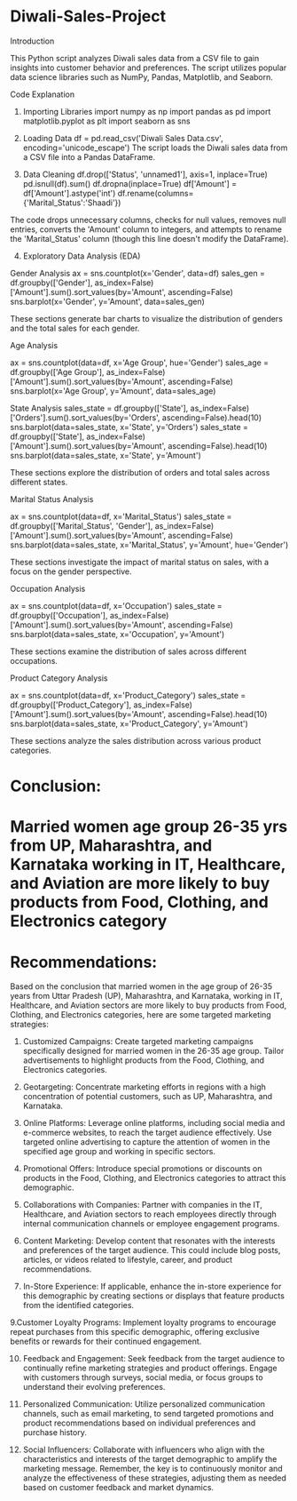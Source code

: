 # Diwali-Sales-Project
Introduction

This Python script analyzes Diwali sales data from a CSV file to gain insights into customer behavior and preferences. 
The script utilizes popular data science libraries such as NumPy, Pandas, Matplotlib, and Seaborn.

Code Explanation

1. Importing Libraries
    import numpy as np 
import pandas as pd 
import matplotlib.pyplot as plt
import seaborn as sns

3. Loading Data
   df = pd.read_csv('Diwali Sales Data.csv', encoding='unicode_escape')
The script loads the Diwali sales data from a CSV file into a Pandas DataFrame.

3. Data Cleaning
df.drop(['Status', 'unnamed1'], axis=1, inplace=True)
pd.isnull(df).sum()
df.dropna(inplace=True)
df['Amount'] = df['Amount'].astype('int')
df.rename(columns={'Marital_Status':'Shaadi'})

The code drops unnecessary columns, checks for null values, removes null entries, converts the 'Amount' column to integers,
and attempts to rename the 'Marital_Status' column (though this line doesn't modify the DataFrame).

4. Exploratory Data Analysis (EDA)

Gender Analysis
ax = sns.countplot(x='Gender', data=df)
sales_gen = df.groupby(['Gender'], as_index=False)['Amount'].sum().sort_values(by='Amount', ascending=False)
sns.barplot(x='Gender', y='Amount', data=sales_gen)

These sections generate bar charts to visualize the distribution of genders and the total sales for each gender.

Age Analysis

ax = sns.countplot(data=df, x='Age Group', hue='Gender')
sales_age = df.groupby(['Age Group'], as_index=False)['Amount'].sum().sort_values(by='Amount', ascending=False)
sns.barplot(x='Age Group', y='Amount', data=sales_age)

State Analysis
sales_state = df.groupby(['State'], as_index=False)['Orders'].sum().sort_values(by='Orders', ascending=False).head(10)
sns.barplot(data=sales_state, x='State', y='Orders')
sales_state = df.groupby(['State'], as_index=False)['Amount'].sum().sort_values(by='Amount', ascending=False).head(10)
sns.barplot(data=sales_state, x='State', y='Amount')

These sections explore the distribution of orders and total sales across different states.

Marital Status Analysis

ax = sns.countplot(data=df, x='Marital_Status')
sales_state = df.groupby(['Marital_Status', 'Gender'], as_index=False)['Amount'].sum().sort_values(by='Amount', ascending=False)
sns.barplot(data=sales_state, x='Marital_Status', y='Amount', hue='Gender')

These sections investigate the impact of marital status on sales, with a focus on the gender perspective.

Occupation Analysis

ax = sns.countplot(data=df, x='Occupation')
sales_state = df.groupby(['Occupation'], as_index=False)['Amount'].sum().sort_values(by='Amount', ascending=False)
sns.barplot(data=sales_state, x='Occupation', y='Amount')

These sections examine the distribution of sales across different occupations.

Product Category Analysis

ax = sns.countplot(data=df, x='Product_Category')
sales_state = df.groupby(['Product_Category'], as_index=False)['Amount'].sum().sort_values(by='Amount', ascending=False).head(10)
sns.barplot(data=sales_state, x='Product_Category', y='Amount')

These sections analyze the sales distribution across various product categories.


# Conclusion:
# Married women age group 26-35 yrs from UP, Maharashtra, and Karnataka working in IT, Healthcare, and Aviation are more likely to buy products from Food, Clothing, and Electronics category

# Recommendations:

Based on the conclusion that married women in the age group of 26-35 years from Uttar Pradesh (UP), Maharashtra, and Karnataka, working in IT, Healthcare, and Aviation sectors are more likely to buy products from Food, Clothing, and Electronics categories, here are some targeted marketing strategies:

1. Customized Campaigns:
Create targeted marketing campaigns specifically designed for married women in the 26-35 age group.
Tailor advertisements to highlight products from the Food, Clothing, and Electronics categories.

2. Geotargeting:
Concentrate marketing efforts in regions with a high concentration of potential customers, such as UP, Maharashtra, and Karnataka.

3. Online Platforms:
Leverage online platforms, including social media and e-commerce websites, to reach the target audience effectively.
Use targeted online advertising to capture the attention of women in the specified age group and working in specific sectors.

5. Promotional Offers:
Introduce special promotions or discounts on products in the Food, Clothing, and Electronics categories to attract this demographic.

6. Collaborations with Companies:
Partner with companies in the IT, Healthcare, and Aviation sectors to reach employees directly through internal communication channels or employee engagement programs.

7. Content Marketing:
Develop content that resonates with the interests and preferences of the target audience. This could include blog posts, articles, or videos related to lifestyle, career, and product recommendations.

9. In-Store Experience:
If applicable, enhance the in-store experience for this demographic by creating sections or displays that feature products from the identified categories.

9.Customer Loyalty Programs:
Implement loyalty programs to encourage repeat purchases from this specific demographic, offering exclusive benefits or rewards for their continued engagement.

10. Feedback and Engagement:
Seek feedback from the target audience to continually refine marketing strategies and product offerings.
Engage with customers through surveys, social media, or focus groups to understand their evolving preferences.

11. Personalized Communication:
Utilize personalized communication channels, such as email marketing, to send targeted promotions and product recommendations based on individual preferences and purchase history.

12. Social Influencers:
Collaborate with influencers who align with the characteristics and interests of the target demographic to amplify the marketing message.
Remember, the key is to continuously monitor and analyze the effectiveness of these strategies, adjusting them as needed based on customer feedback and market dynamics.
